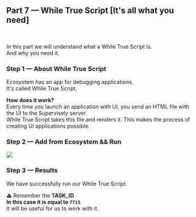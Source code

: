 
<div align="left" markdown>

## **Part 7 — While True Script [It's all what you need]**  
<br/>
</div>  

In this part we will understand what a While True Script is.  
And why you need it.


### Step 1 — About While True Script

Ecosystem has an app for debugging applications.  
It's called While True Script.

**How does it work?**  
Every time you launch an application with UI, you send an HTML file with the UI to the Supervisely server.  
While True Script takes this file and renders it. This makes the process of creating UI applications possible.

### Step 2 — Add from Ecosystem && Run

<img src="https://imgur.com/AygFfjM.gif" style="max-width:100%;"/>


### Step 3 — Results

We have successfully run our While True Script.  

⚠️ Remember the **TASK_ID**  
**In this case it is equal to `7715`**  
It will be useful for us to work with it.
